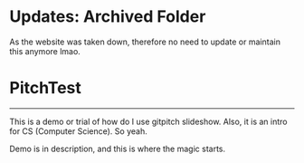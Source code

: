 # Updates: Archived Folder
As the website was taken down, therefore no need to update or maintain this anymore lmao.



# PitchTest
---
This is a demo or trial of how do I use gitpitch slideshow.
Also, it is an intro for CS (Computer Science). So yeah.

Demo is in description, and this is where the magic starts.



